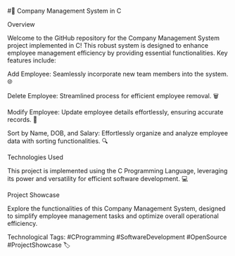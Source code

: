 #🏢 Company Management System in C


Overview

Welcome to the GitHub repository for the Company Management System project implemented in C! This robust system is designed to enhance employee management efficiency by providing essential functionalities. Key features include:


Add Employee: 
Seamlessly incorporate new team members into the system. 🌐


Delete Employee: 
Streamlined process for efficient employee removal. 🗑️


Modify Employee: 
Update employee details effortlessly, ensuring accurate records. 🔄


Sort by Name, DOB, and Salary: 
Effortlessly organize and analyze employee data with sorting functionalities. 🔍


Technologies Used

This project is implemented using the C Programming Language, leveraging its power and versatility for efficient software development. 💻

Project Showcase

Explore the functionalities of this Company Management System, designed to simplify employee management tasks and optimize overall operational efficiency.


Technological Tags: #CProgramming #SoftwareDevelopment #OpenSource #ProjectShowcase 🏷️
